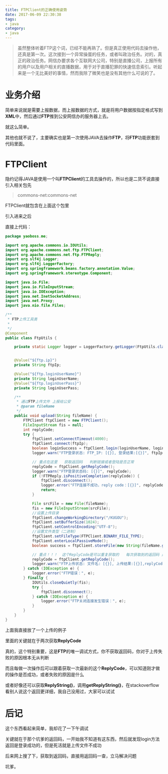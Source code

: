 ```yaml
---
title: FTPClient的正确使用姿势
date: 2017-06-09 22:30:38
tags:
- java
category:
- java
---
```


> 虽然整体听着FTP这个词，已经不能再熟了。但是真正使用代码去操作他，还真是第一次。这次接到一个异常操蛋的任务，或者叫政治任务。对的，真正的政治任务。网信办要求各个互联网大公司，特别是直播公司，上报所有的用户以及用户相关的直播数据，用于对于直播犯罪的快速信息索引。听起来是一个无比美好的事情，然而我除了微笑也是没有其他什么可说的了。


# 业务介绍

简单来说就是需要上报数据，而上报数据的方式，就是将用户数据按指定格式写到**XML**中，然后通过**FTP**推到公安网信办的服务器上去。

就这么简单。

其他也就不说了，主要确实也是第一次使用JAVA去操作**FTP**，将**FTP**功能嵌套到代码里面。


<!-- more -->


# FTPClient

隐约记得JAVA是使用一个叫**FTPClient**的工具去操作的，所以也是二货不说直接引入相关包先


> commons-net:commons-net

FTPClient就包含在上面这个包里

引入进来之后

直接上代码：

``` java
package yaoboss.me;

import org.apache.commons.io.IOUtils;
import org.apache.commons.net.ftp.FTPClient;
import org.apache.commons.net.ftp.FTPReply;
import org.slf4j.Logger;
import org.slf4j.LoggerFactory;
import org.springframework.beans.factory.annotation.Value;
import org.springframework.stereotype.Component;

import java.io.File;
import java.io.FileInputStream;
import java.io.IOException;
import java.net.InetSocketAddress;
import java.net.Proxy;
import java.nio.file.Files;

/**
 * FTP上传工具类
 * 
 */
@Component
public class FtpUtils {

	private static Logger logger = LoggerFactory.getLogger(FtpUtils.class);


	@Value("${ftp.ip}")
	private String ftpIp;

	@Value("${ftp.loginUserName}")
	private String loginUserName;
	@Value("${ftp.loginUserPass}")
	private String loginUserPass;

	/**
	 * 通过FTP上传文件 上报给公安
	 * @param fileName
	 */
	public void upload(String fileName) {
		FTPClient ftpClient = new FTPClient();
		FileInputStream fis = null;
		int replyCode;
		try {
			ftpClient.setConnectTimeout(4000);
			ftpClient.connect(ftpIp);
			boolean loginSuccess = ftpClient.login(loginUserName, loginUserPass);
			logger.warn("FTP登录状态: FTP_IP: [{}], 登录结果:[{}]", ftpIp, loginSuccess);

			// 重点在这里   获取返回码   判断链接或者登陆是否正常   
			replyCode = ftpClient.getReplyCode();
			logger.warn("FTP登录状态码: [{}]", replyCode);
			if (!FTPReply.isPositiveCompletion(replyCode)) {
				ftpClient.disconnect();
				logger.error("FTP连接不成功，reply code：[{}]", replyCode);
				return;
			}

			File srcFile = new File(fileName);
			fis = new FileInputStream(srcFile);
			//设置上传目录
			ftpClient.changeWorkingDirectory("/KUGOU");
			ftpClient.setBufferSize(1024);
			ftpClient.setControlEncoding("UTF-8");
			//设置文件类型（二进制）
			ftpClient.setFileType(FTPClient.BINARY_FILE_TYPE);
			ftpClient.enterLocalPassiveMode();
			boolean success = ftpClient.storeFile(new String(fileName.getBytes("UTF-8"), "iso-8859-1"), fis);

			// 重点！！！  这个ReplyCode是可以重复获取的   每次获取到的返回码 是最近一次操作的返回结果
			replyCode = ftpClient.getReplyCode();
			logger.warn("FTP上传状态: 文件名: [{}], 上传结果:[{}],replyCode:[{}]", fileName, success, replyCode);
		} catch (IOException e) {
			logger.error("FTP错误：", e);
		} finally {
			IOUtils.closeQuietly(fis);
			try {
				ftpClient.disconnect();
			} catch (IOException e) {
				logger.error("FTP关闭连接发生错误：", e);
			}
		}
	}
}


```


上面我直接放了一个上传的例子

里面的关键就在于两次获取**ReplyCode**

真的，这个特别重要，这是**FTP**的唯一调试方式，你不获取返回码，你对于上传失败的原因根本无从判断

而且每做一次操作后可以跟着获取一次最新的这个**ReplyCode**，可以知道刚才做的操作是否成功，或者失败的原因是什么

或者好像还可以获取**ReplyString()**，调用**getReplyString()**，在stackoverflow 看别人说这个返回更详细，我自己没用过，大家可以试试


# 后记

这个东西看起来简单，我却花了一下午调试

关键就在于那个坑爹的返回码，一开始我不知道有这东西，然后就发现login方法返回是登录成功的，但是死活就是上传文件不成功

后来网上搜了下，获取到返回码，直接用返回码一查，立马解决问题


坑爹。